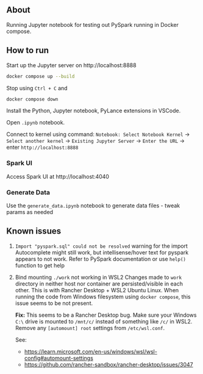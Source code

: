 ## About

Running Jupyter notebook for testing out PySpark running in Docker compose.

## How to run

Start up the Jupyter server on http://localhost:8888

```sh
docker compose up --build
```

Stop using `Ctrl + C` and

```sh
docker compose down
```

Install the Python, Jupyter notebook, PyLance extensions in VSCode.

Open `.ipynb` notebook.

Connect to kernel using command: `Notebook: Select Notebook Kernel` -> `Select another kernel` -> `Existing Jupyter Server` -> `Enter the URL` -> enter `http://localhost:8888`

### Spark UI

Access Spark UI at http://localhost:4040

### Generate Data

Use the `generate_data.ipynb` notebook to generate data files - tweak params as needed

## Known issues

1. `Import "pyspark.sql" could not be resolved` warning for the import
    Autocomplete might still work, but intellisense/hover text for pyspark appears to not work. Refer to PySpark documentation or use `help()` function to get help

2. Bind mounting `./work` not working in WSL2
    Changes made to `work` directory in neither host nor container are persisted/visible in each other. This is with Rancher Desktop + WSL2 Ubuntu Linux. When running the code from Windows filesystem using `docker compose`, this issue seems to be not present.

    **Fix:** This seems to be a Rancher Desktop bug. Make sure your Windows `C:\` drive is mounted to `/mnt/c/` instead of something like `/c/` in WSL2.
    Remove any `[automount] root` settings from `/etc/wsl.conf`.

    See:
    
    - https://learn.microsoft.com/en-us/windows/wsl/wsl-config#automount-settings
    - https://github.com/rancher-sandbox/rancher-desktop/issues/3047
